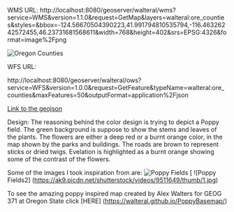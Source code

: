 ﻿
WMS URL:
http://localhost:8080/geoserver/walteral/wms?service=WMS&version=1.1.0&request=GetMap&layers=walteral:ore_counties&styles=&bbox=-124.56670504390223,41.991794810535794,-116.46326242572455,46.23731681568611&width=768&height=402&srs=EPSG:4326&format=image%2Fpng



![Oregon Counties](https://github.com/walteral/BaseNav/blob/master/img/walteral-ore_counties.png)




WFS URL:



http://localhost:8080/geoserver/walteral/ows?service=WFS&version=1.0.0&request=GetFeature&typeName=walteral:ore_counties&maxFeatures=50&outputFormat=application%2Fjson



[Link to the geojson](https://github.com/walteral/BaseNav/blob/master/img/ore_counties.geojson)

Design: The reasoning behind the color design is trying to depict a Poppy field. The green background is suppose to show the stems and leaves of the plants. The flowers are either a deep red or a burnt orange color, in the map shown by the parks and buildings. The roads are brown to represent sticks or dried twigs. Evelation is highlighted as a burnt orange showing some of the contrast of the flowers. 

Some of the images I took inspiration from are:
![Poppy Fields](http://c8.alamy.com/comp/BNP7BY/poppy-fields-in-sunshine-on-the-marlborough-downs-wiltshire-england-BNP7BY.jpg)
[
![Poppy Fields2] (https://ak9.picdn.net/shutterstock/videos/9511649/thumb/1.jpg)


To see the amazing poppy inspired map created by Alex Walters for GEOG 371 at Oregon State click [HERE] (https://walteral.github.io/PoppyBasemap/)
